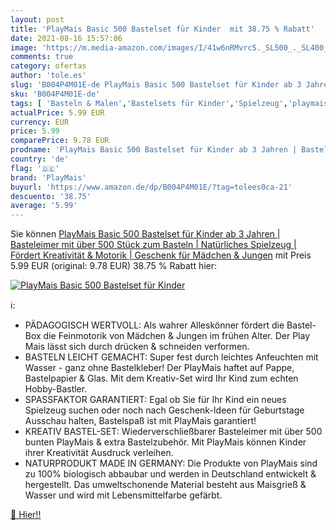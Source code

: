 ```yaml
---
layout: post
title: 'PlayMais Basic 500 Bastelset für Kinder  mit 38.75 % Rabatt'
date: 2021-08-16 15:57:06
image: 'https://m.media-amazon.com/images/I/41w6nRMvrcS._SL500_._SL400_.jpg'
comments: true
category: ofertas
author: 'tole.es'
slug: 'B004P4M01E-de PlayMais Basic 500 Bastelset für Kinder ab 3 Jahren |...'
sku: 'B004P4M01E-de'
tags: [ 'Basteln & Malen','Bastelsets für Kinder','Spielzeug','playmais', ]
actualPrice: 5.99 EUR
currency: EUR
price: 5.99
comparePrice: 9.78 EUR
prodname: 'PlayMais Basic 500 Bastelset für Kinder ab 3 Jahren | Basteleimer mit über 500 Stück zum Basteln | Natürliches Spielzeug | Fördert Kreativität & Motorik | Geschenk für Mädchen & Jungen'
country: 'de'
flag: '🇩🇪'
brand: 'PlayMais'
buyurl: 'https://www.amazon.de/dp/B004P4M01E/?tag=tolees0ca-21'
descuento: '38.75'
average: '5.99'
---
```


Sie können [PlayMais Basic 500 Bastelset für Kinder ab 3 Jahren | Basteleimer mit über 500 Stück zum Basteln | Natürliches Spielzeug | Fördert Kreativität & Motorik | Geschenk für Mädchen & Jungen](https://www.amazon.de/dp/B004P4M01E/?tag=tolees0ca-21) mit Preis 5.99 EUR (original: 9.78 EUR) 38.75 % Rabatt hier:

[![PlayMais Basic 500 Bastelset für Kinder ](https://m.media-amazon.com/images/I/41w6nRMvrcS._SL500_._SL400_.jpg)](https://www.amazon.de/dp/B004P4M01E/?tag=tolees0ca-21)

ℹ️:

- PÄDAGOGISCH WERTVOLL: Als wahrer Alleskönner fördert die Bastel-Box die Feinmotorik von Mädchen & Jungen im frühen Alter. Der Play Mais lässt sich durch drücken & schneiden verformen.
- BASTELN LEICHT GEMACHT: Super fest durch leichtes Anfeuchten mit Wasser - ganz ohne Bastelkleber! Der PlayMais haftet auf Pappe, Bastelpapier & Glas. Mit dem Kreativ-Set wird Ihr Kind zum echten Hobby-Bastler.
- SPASSFAKTOR GARANTIERT: Egal ob Sie für Ihr Kind ein neues Spielzeug suchen oder noch nach Geschenk-Ideen für Geburtstage Ausschau halten, Bastelspaß ist mit PlayMais garantiert!
- KREATIV BASTEL-SET: Wiederverschließbarer Basteleimer mit über 500 bunten PlayMais & extra Bastelzubehör. Mit PlayMais können Kinder ihrer Kreativität Ausdruck verleihen.
- NATURPRODUKT MADE IN GERMANY: Die Produkte von PlayMais sind zu 100% biologisch abbaubar und werden in Deutschland entwickelt & hergestellt. Das umweltschonende Material besteht aus Maisgrieß & Wasser und wird mit Lebensmittelfarbe gefärbt.

[🛒 Hier!!](https://www.amazon.de/dp/B004P4M01E/?tag=tolees0ca-21)
